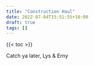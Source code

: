 ```yaml
---
title: "Construction Haul"
date: 2022-07-04T15:51:55+10:00
draft: true
tags: []
---
```

{{< toc >}}

Catch ya later,
Lys & Erny
